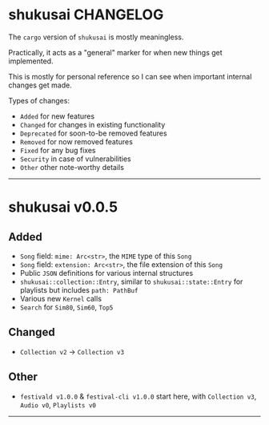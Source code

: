 # shukusai CHANGELOG
The `cargo` version of `shukusai` is mostly meaningless.

Practically, it acts as a "general" marker for when new things get implemented.

This is mostly for personal reference so I can see when important internal changes get made.

Types of changes:
- `Added` for new features
- `Changed` for changes in existing functionality
- `Deprecated` for soon-to-be removed features
- `Removed` for now removed features
- `Fixed` for any bug fixes
- `Security` in case of vulnerabilities
- `Other` other note-worthy details

---

# shukusai v0.0.5
## Added
- `Song` field: `mime: Arc<str>`, the `MIME` type of this `Song`
- `Song` field: `extension: Arc<str>`, the file extension of this `Song`
- Public `JSON` definitions for various internal structures
- `shukusai::collection::Entry`, similar to `shukusai::state::Entry` for playlists but includes `path: PathBuf`
- Various new `Kernel` calls
- `Search` for `Sim80`, `Sim60`, `Top5`

## Changed
- `Collection v2` -> `Collection v3`

## Other
- `festivald v1.0.0` & `festival-cli v1.0.0` start here, with `Collection v3`, `Audio v0`, `Playlists v0`

---
